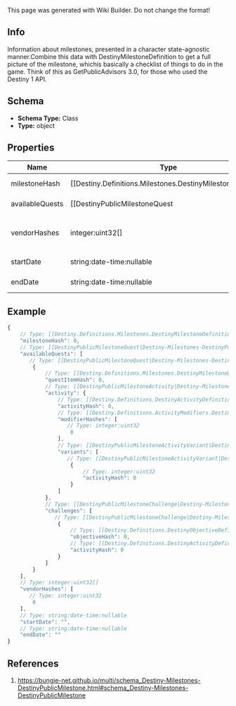 <span class="wiki-builder">This page was generated with Wiki Builder. Do not change the format!</span>

## Info
Information about milestones, presented in a character state-agnostic manner.Combine this data with DestinyMilestoneDefinition to get a full picture of the milestone, whichis basically a checklist of things to do in the game.  Think of this as GetPublicAdvisors 3.0, for those who used the Destiny 1 API.

## Schema
* **Schema Type:** Class
* **Type:** object

## Properties
Name | Type | Description
---- | ---- | -----------
milestoneHash | [[Destiny.Definitions.Milestones.DestinyMilestoneDefinition|Destiny-Definitions-Milestones-DestinyMilestoneDefinition]]:integer:uint32 | The hash identifier for the milestone.  Use it to look up the DestinyMilestoneDefinition forstatic data about the Milestone.
availableQuests | [[DestinyPublicMilestoneQuest|Destiny-Milestones-DestinyPublicMilestoneQuest]][] | A milestone not need have even a single quest, but if there are active quests they will be returned here.
vendorHashes | integer:uint32[] | Sometimes milestones - or activities active in milestones - will have relevant vendors.These are the vendors that are currently relevant.
startDate | string:date-time:nullable | If known, this is the date when the Milestone started/became active.
endDate | string:date-time:nullable | If known, this is the date when the Milestone will expire/recycle/end.

## Example
```javascript
{
    // Type: [[Destiny.Definitions.Milestones.DestinyMilestoneDefinition|Destiny-Definitions-Milestones-DestinyMilestoneDefinition]]:integer:uint32
    "milestoneHash": 0,
    // Type: [[DestinyPublicMilestoneQuest|Destiny-Milestones-DestinyPublicMilestoneQuest]][]
    "availableQuests": [
       // Type: [[DestinyPublicMilestoneQuest|Destiny-Milestones-DestinyPublicMilestoneQuest]]
        {
            // Type: [[Destiny.Definitions.Milestones.DestinyMilestoneDefinition|Destiny-Definitions-Milestones-DestinyMilestoneDefinition]]:integer:uint32
            "questItemHash": 0,
            // Type: [[DestinyPublicMilestoneActivity|Destiny-Milestones-DestinyPublicMilestoneActivity]]
            "activity": {
                // Type: [[Destiny.Definitions.DestinyActivityDefinition|Destiny-Definitions-DestinyActivityDefinition]]:integer:uint32
                "activityHash": 0,
                // Type: [[Destiny.Definitions.ActivityModifiers.DestinyActivityModifierDefinition|Destiny-Definitions-ActivityModifiers-DestinyActivityModifierDefinition]]:integer:uint32[]
                "modifierHashes": [
                   // Type: integer:uint32
                    0
                ],
                // Type: [[DestinyPublicMilestoneActivityVariant|Destiny-Milestones-DestinyPublicMilestoneActivityVariant]][]
                "variants": [
                   // Type: [[DestinyPublicMilestoneActivityVariant|Destiny-Milestones-DestinyPublicMilestoneActivityVariant]]
                    {
                        // Type: integer:uint32
                        "activityHash": 0
                    }
                ]
            },
            // Type: [[DestinyPublicMilestoneChallenge|Destiny-Milestones-DestinyPublicMilestoneChallenge]][]
            "challenges": [
               // Type: [[DestinyPublicMilestoneChallenge|Destiny-Milestones-DestinyPublicMilestoneChallenge]]
                {
                    // Type: [[Destiny.Definitions.DestinyObjectiveDefinition|Destiny-Definitions-DestinyObjectiveDefinition]]:integer:uint32
                    "objectiveHash": 0,
                    // Type: [[Destiny.Definitions.DestinyActivityDefinition|Destiny-Definitions-DestinyActivityDefinition]]:integer:uint32:nullable
                    "activityHash": 0
                }
            ]
        }
    ],
    // Type: integer:uint32[]
    "vendorHashes": [
       // Type: integer:uint32
        0
    ],
    // Type: string:date-time:nullable
    "startDate": "",
    // Type: string:date-time:nullable
    "endDate": ""
}

```

## References
1. https://bungie-net.github.io/multi/schema_Destiny-Milestones-DestinyPublicMilestone.html#schema_Destiny-Milestones-DestinyPublicMilestone
